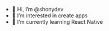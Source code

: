 - 👋 Hi, I’m @shonydev
- 👀 I’m interested in create apps
- 🌱 I’m currently learning React Native

<!---
shonydev/shonydev is a ✨ special ✨ repository because its `README.md` (this file) appears on your GitHub profile.
You can click the Preview link to take a look at your changes.
--->
